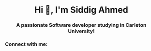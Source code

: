 <h1 align="center">Hi 👋, I'm Siddig Ahmed</h1>
<h3 align="center">A passionate Software developer studying in Carleton University!</h3>

<h3 align="left">Connect with me:</h3>
<p align="left">
</p>
